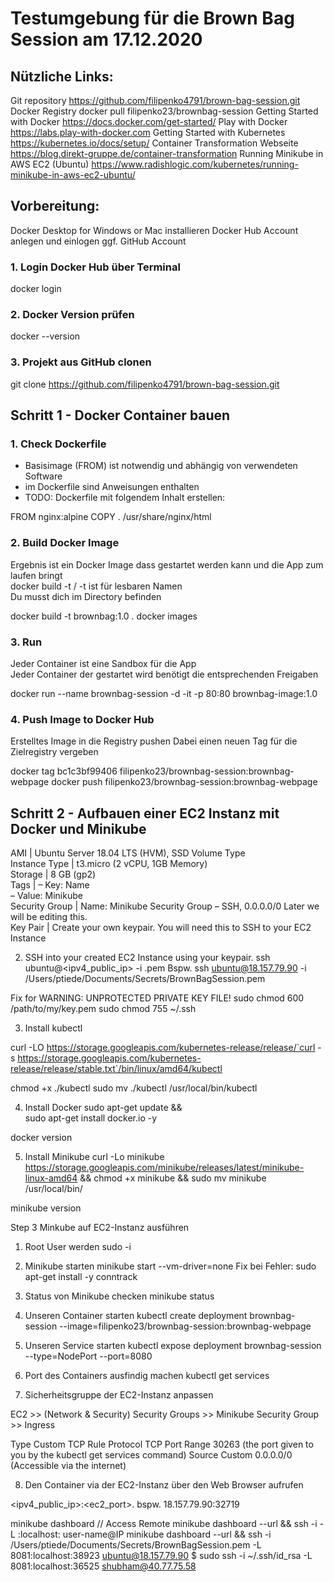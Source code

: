# Testumgebung für die Brown Bag Session am 17.12.2020

## Nützliche Links:
Git repository https://github.com/filipenko4791/brown-bag-session.git
Docker Registry docker pull filipenko23/brownbag-session
Getting Started with Docker https://docs.docker.com/get-started/
Play with Docker https://labs.play-with-docker.com
Getting Started with Kubernetes https://kubernetes.io/docs/setup/
Container Transformation Webseite https://blog.direkt-gruppe.de/container-transformation
Running Minikube in AWS EC2 (Ubuntu) https://www.radishlogic.com/kubernetes/running-minikube-in-aws-ec2-ubuntu/

## Vorbereitung: 
Docker Desktop for Windows or Mac installieren
Docker Hub Account anlegen und einlogen
ggf. GitHub Account

### 1. Login Docker Hub über Terminal
docker login
### 2. Docker  Version prüfen
docker --version

### 3. Projekt aus GitHub clonen
git clone https://github.com/filipenko4791/brown-bag-session.git

## Schritt 1 - Docker Container bauen

### 1. Check Dockerfile
* Basisimage (FROM) ist notwendig und abhängig von verwendeten Software
* im Dockerfile sind Anweisungen enthalten
* TODO: Dockerfile mit folgendem Inhalt erstellen:

FROM nginx:alpine
COPY . /usr/share/nginx/html

### 2. Build Docker Image
Ergebnis ist ein Docker Image dass gestartet werden kann und die App zum laufen bringt<br>
docker build -t <build-directory> / -t ist für lesbaren Namen<br>
Du musst dich im Directory befinden<br>

docker build -t brownbag:1.0 . 
docker images

### 3. Run
Jeder Container ist eine Sandbox für die App<br>
Jeder Container der gestartet  wird benötigt die entsprechenden Freigaben<br>

docker run --name brownbag-session -d -it -p 80:80 brownbag-image:1.0

### 4. Push Image to Docker Hub
Erstelltes Image in die Registry pushen
Dabei einen neuen Tag für die Zielregistry vergeben

docker tag bc1c3bf99406 filipenko23/brownbag-session:brownbag-webpage
docker push filipenko23/brownbag-session:brownbag-webpage

## Schritt 2 - Aufbauen einer EC2 Instanz  mit Docker und Minikube

AMI	| Ubuntu Server 18.04 LTS (HVM), SSD Volume Type <br>
Instance Type | t3.micro (2 vCPU, 1GB Memory) <br>
Storage | 8 GB (gp2) <br>
Tags |	– Key: Name <br>
– Value: Minikube <br>
Security Group |	Name: Minikube Security Group 
– SSH, 0.0.0.0/0 
Later we will be editing this. <br>
Key Pair | Create your own keypair. 
You will need this to SSH to your EC2 Instance <br>

2. SSH into your created EC2 Instance using your keypair.
ssh ubuntu@<ipv4_public_ip> -i <keypair>.pem
Bspw. ssh ubuntu@18.157.79.90  -i /Users/ptiede/Documents/Secrets/BrownBagSession.pem
 
Fix for WARNING: UNPROTECTED PRIVATE KEY FILE! 
sudo chmod 600 /path/to/my/key.pem
sudo chmod 755 ~/.ssh
 
3. Install kubectl

curl -LO https://storage.googleapis.com/kubernetes-release/release/`curl -s https://storage.googleapis.com/kubernetes-release/release/stable.txt`/bin/linux/amd64/kubectl

chmod +x ./kubectl
sudo mv ./kubectl /usr/local/bin/kubectl

4. Install Docker
sudo apt-get update && \
    sudo apt-get install docker.io -y
    
docker version
    
5. Install Minikube
curl -Lo minikube https://storage.googleapis.com/minikube/releases/latest/minikube-linux-amd64 && chmod +x minikube && sudo mv minikube /usr/local/bin/

minikube version

Step 3 
Minkube auf EC2-Instanz ausführen
1. Root User werden
sudo -i

2. Minikube starten
minikube start --vm-driver=none
Fix bei Fehler: sudo apt-get install -y conntrack

3. Status von Minikube checken
minikube status

4. Unseren Container starten
kubectl create deployment brownbag-session --image=filipenko23/brownbag-session:brownbag-webpage

5. Unseren Service starten 
kubectl expose deployment brownbag-session --type=NodePort --port=8080

6. Port des Containers ausfindig machen
kubectl get services

7. Sicherheitsgruppe der EC2-Instanz anpassen

EC2 >> (Network & Security) Security Groups >> Minikube Security Group >> Ingress

Type	Custom TCP Rule
Protocol	TCP
Port Range	30263 (the port given to you by the kubectl get services command)
Source	Custom
0.0.0.0/0 (Accessible via the internet)

8. Den Container via der EC2-Instanz über den Web Browser aufrufen

&lt;ipv4_public_ip&gt;:&lt;ec2_port&gt;.
bspw. 18.157.79.90:32719





minikube dashboard   // Access Remote  minikube dashboard --url && ssh -i <LOCATION TO SSH PRIVATE KEY> -L <LOCAL PORT>:localhost:<REMOTE PORT ON WHICH MINIKUBE DASHBOARD IS RUNNING> user-name@IP
    minikube dashboard --url && ssh -i /Users/ptiede/Documents/Secrets/BrownBagSession.pem -L 8081:localhost:38923 ubuntu@18.157.79.90
$ sudo ssh -i ~/.ssh/id_rsa -L 8081:localhost:36525 shubham@40.77.75.58




